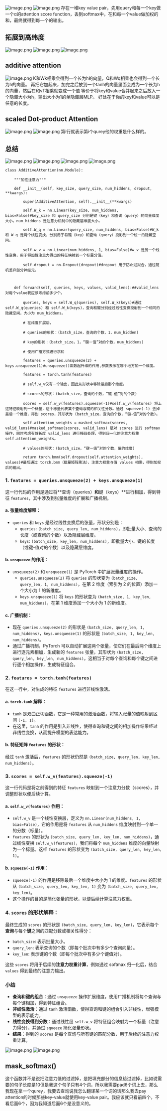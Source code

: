 ![image.png](https://cdn.jsdelivr.net/gh/Bluestone-work/image/image/20241002235002.png)
![image.png](https://cdn.jsdelivr.net/gh/Bluestone-work/image/image/20241002235008.png)
存在一堆key value pair，先用query和每一个key做一个α的attention score function，丢到softmax中，在和每一个value做加权的和，最终就得到每一个的输出。

## 拓展到高纬度
![image.png](https://cdn.jsdelivr.net/gh/Bluestone-work/image/image/20241002235259.png)
![image.png](https://cdn.jsdelivr.net/gh/Bluestone-work/image/image/20241002235938.png)
![image.png](https://cdn.jsdelivr.net/gh/Bluestone-work/image/image/20241003010932.png)
## additive attention
![image.png](https://cdn.jsdelivr.net/gh/Bluestone-work/image/image/20241003011233.png)
K和Wk相乘会得到一个长为h的向量，Q和Wq相乘也会得到一个长为h的向量。 再把它加起来，加完之后放到一个tanh的向量里面会成为一个长为h的向量，然后在和vT相乘就变成一个值
等价于将key和value合并起来之后放入一个隐藏大小为h，输出大小为1的单隐藏层MLP。
好处在于你的key和value可以是任意的长度。
## scaled Dot-product Attention
![image.png](https://cdn.jsdelivr.net/gh/Bluestone-work/image/image/20241003011733.png)
![image.png](https://cdn.jsdelivr.net/gh/Bluestone-work/image/image/20241003011742.png)
第i行就表示第i个qurey他的权重是什么样的。
## 总结
![image.png](https://cdn.jsdelivr.net/gh/Bluestone-work/image/image/20241003012042.png)
![image.png](https://cdn.jsdelivr.net/gh/Bluestone-work/image/image/20241003012049.png)
![image.png](https://cdn.jsdelivr.net/gh/Bluestone-work/image/image/20241003012103.png)
![image.png](https://cdn.jsdelivr.net/gh/Bluestone-work/image/image/20241003012121.png)
```
class AdditiveAttention(nn.Module):

    """加性注意力"""

    def __init__(self, key_size, query_size, num_hiddens, dropout, **kwargs):

        super(AdditiveAttention, self).__init__(**kwargs)

        self.W_k = nn.Linear(key_size, num_hiddens, bias=False)#key_size 和 query_size 分别是键（key）和查询（query）的向量维度大小。num_hiddens 是注意力机制中的隐藏层维度大小。

        self.W_q = nn.Linear(query_size, num_hiddens, bias=False)#W_k 和 W_q 是两个线性变换，分别用于将键（key）和查询（query）投影到一个统一的隐藏空间。

        self.w_v = nn.Linear(num_hiddens, 1, bias=False)#w_v 是另一个线性变换，用于将加性注意力得出的特征映射到一个标量分值。

        self.dropout = nn.Dropout(dropout)#dropout 用于防止过拟合，通过随机丢弃部分神经元。

  

    def forward(self, queries, keys, values, valid_lens):##valid_lens对每个value我应该考虑前多少个。

        queries, keys = self.W_q(queries), self.W_k(keys)#通过 self.W_q(queries) 和 self.W_k(keys)，查询和键分别经过线性变换投射到一个相同的隐藏空间，大小为 num_hiddens。

        # 在维度扩展后，

        # queries的形状：(batch_size，查询的个数，1，num_hidden)

        # key的形状：(batch_size，1，“键－值”对的个数，num_hiddens)

        # 使用广播方式进行求和

        features = queries.unsqueeze(2) + keys.unsqueeze(1)#unsqueeze()函数起升维的作用,参数表示在哪个地方加一个维度。

        features = torch.tanh(features)

        # self.w_v仅有一个输出，因此从形状中移除最后那个维度。

        # scores的形状：(batch_size，查询的个数，“键-值”对的个数)

        scores = self.w_v(features).squeeze(-1)#self.w_v(features) 将上述特征映射到一个标量，这个标量代表某个查询与键的相关性分数。通过 squeeze(-1) 去掉最后一个维度，得到 scores，其形状为 (batch_size，查询的个数，“键-值”对的个数)。

        self.attention_weights = masked_softmax(scores, valid_lens)#masked_softmax(scores, valid_lens) 是对 scores 进行 softmax 操作，同时考虑有效长度 valid_lens 进行掩码处理，得到归一化的注意力权重 self.attention_weights。

        # values的形状：(batch_size，“键－值”对的个数，值的维度)

        return torch.bmm(self.dropout(self.attention_weights), values)#最后通过 torch.bmm（批量矩阵乘法），注意力权重与值 values 相乘，得到加权后的输出。
```
### 1. `features = queries.unsqueeze(2) + keys.unsqueeze(1)`

这一行代码的作用是通过将**查询（queries）**和**键（keys）**进行相加，得到特征 `features`，其中涉及到张量维度的扩展和广播机制。

#### a. 张量维度解释：

- `queries` 和 `keys` 是经过线性变换后的张量，形状分别是：
    - `queries`: `(batch_size, query_len, num_hiddens)`，即批量大小、查询的长度（或查询的个数）以及隐藏层维度。
    - `keys`: `(batch_size, key_len, num_hiddens)`，即批量大小、键的长度（或键-值对的个数）以及隐藏层维度。

#### b. `unsqueeze` 的作用：

- `unsqueeze(2)` 和 `unsqueeze(1)` 是 PyTorch 中扩展张量维度的操作。
    - `queries.unsqueeze(2)` 将 `queries` 的形状变为 `(batch_size, query_len, 1, num_hiddens)`，在第 2 维度（索引为 2 的位置）添加一个大小为 1 的新维度。
    - `keys.unsqueeze(1)` 将 `keys` 的形状变为 `(batch_size, 1, key_len, num_hiddens)`，在第 1 维度添加一个大小为 1 的新维度。

#### c. 广播机制：

- 现在 `queries.unsqueeze(2)` 的形状是 `(batch_size, query_len, 1, num_hiddens)`，`keys.unsqueeze(1)` 的形状是 `(batch_size, 1, key_len, num_hiddens)`。
- 通过广播机制，PyTorch 可以自动扩展这两个张量，使它们在最后两个维度上进行逐元素相加，生成新的 `features` 张量，其形状为 `(batch_size, query_len, key_len, num_hiddens)`。这相当于对每个查询和每个键之间进行逐个相加操作，生成特征组合。

### 2. `features = torch.tanh(features)`

在这一行中，对生成的特征 `features` 进行非线性激活。

#### a. `torch.tanh` 解释：

- `tanh` 是双曲正切函数，它是一种常用的激活函数，将输入张量的值映射到区间 `(-1, 1)`。
- 在这里，`tanh` 的作用是引入非线性，使得查询和键之间的相加操作结果经过非线性变换，从而提升模型的表达能力。

#### b. 特征矩阵 `features` 的形状：

经过 `tanh` 激活后，`features` 的形状仍然是 `(batch_size, query_len, key_len, num_hiddens)`。

### 3. `scores = self.w_v(features).squeeze(-1)`

这一行代码是将之前得到的特征 `features` 映射到一个注意力分数（scores），并调整形状以便后续计算。

#### a. `self.w_v(features)` 作用：

- `self.w_v` 是一个线性变换层，定义为 `nn.Linear(num_hiddens, 1, bias=False)`，它的作用是将 `features` 从 `num_hiddens` 维度映射到一个单一的分数（标量）。
- `features` 的形状为 `(batch_size, query_len, key_len, num_hiddens)`，通过线性变换 `self.w_v(features)`，我们将每个 `num_hiddens` 维度的向量映射为一个标量。这样 `features` 的形状变为 `(batch_size, query_len, key_len, 1)`。

#### b. `squeeze(-1)` 作用：

- `squeeze(-1)` 的作用是移除最后一个维度中大小为 1 的维度。`features` 的形状从 `(batch_size, query_len, key_len, 1)` 变为 `(batch_size, query_len, key_len)`。
- 这个操作的目的是简化张量的形状，以便后续计算注意力权重。

### 4. `scores` 的形状解释：

最终生成的 `scores` 的形状是 `(batch_size, query_len, key_len)`，它表示每个**查询**与每个**键**之间的匹配分数或相关性得分：

- `batch_size`: 表示批量大小。
- `query_len`: 表示查询的个数（即每个批次中有多少个查询向量）。
- `key_len`: 表示键的个数（即每个批次中有多少个键值对）。

这些 `scores` 将用于后续的**注意力权重计算**，例如通过 softmax 归一化后，结合 `values` 得到最终的注意力输出。

### 小结

- **查询和键的组合**：通过 `unsqueeze` 操作扩展维度，使用广播机制将每个查询与每个键相加，得到特征组合。
- **非线性激活**：通过 `tanh` 激活函数，使得查询和键的组合引入非线性，增强模型的表示能力。
- **线性变换得到分数**：通过线性层 `self.w_v` 将特征组合映射为一个标量（注意力得分），并通过 `squeeze` 简化张量形状。
- **结果**：得到的 `scores` 是每个查询与所有键的匹配分数，用于后续的注意力权重计算。

![image.png](https://cdn.jsdelivr.net/gh/Bluestone-work/image/image/20241003160833.png)
![image.png](https://cdn.jsdelivr.net/gh/Bluestone-work/image/image/20241003160847.png)
## mask_softmax()
这个函数并不是说把注意力低的过滤掉，是把填充部分的信息给过滤掉，比如说需要的句子长度是10但是我这个句子只有4个词，所以我需要pad6个词上去，那么我现在拿一个qurey，我要去查询说我怎么翻译某一个词的话那么我去pay attention的时候那些key-value就使用key-value pair。我应该就只看前四个，不看后面6个，因为我知道后面6个是没意义的。